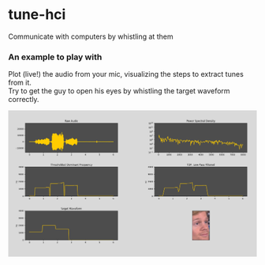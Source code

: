 # tune-hci
Communicate with computers by whistling at them

### An example to play with
Plot (live!) the audio from your mic, visualizing the steps to extract tunes from it.  
Try to get the guy to open his eyes by whistling the target waveform correctly.

![example](./example_visualizer.png)
